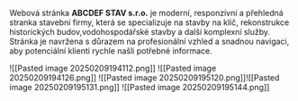 Webová stránka **ABCDEF STAV s.r.o.** je moderní, responzivní a přehledná stranka stavební firmy, která se specializuje na stavby na klíč, rekonstrukce historických budov,vodohospodářské stavby a další komplexní služby. Stránka je navržena s důrazem na profesionální vzhled a snadnou navigaci, aby potenciální klienti rychle našli potřebné informace.




![[Pasted image 20250209194112.png]]
![[Pasted image 20250209194126.png]]
![[Pasted image 20250209195120.png]]![[Pasted image 20250209195131.png]]
![[Pasted image 20250209195144.png]]
